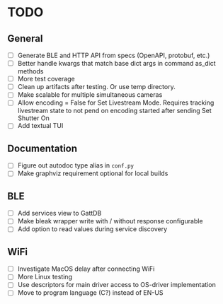
# TODO

## General

-   [ ] Generate BLE and HTTP API from specs (OpenAPI, protobuf, etc.)
-   [ ] Better handle kwargs that match base dict args in command as_dict methods
-   [ ] More test coverage
-   [ ] Clean up artifacts after testing. Or use temp directory.
-   [ ] Make scalable for multiple simultaneous cameras
-   [ ] Allow encoding = False for Set Livestream Mode. Requires tracking livestream state to not pend on encoding started after sending Set Shutter On
-   [ ] Add textual TUI

## Documentation

-   [ ] Figure out autodoc type alias in `conf.py`
-   [ ] Make graphviz requirement optional for local builds

## BLE

-   [ ] Add services view to GattDB
-   [ ] Make bleak wrapper write with / without response configurable
-   [ ] Add option to read values during service discovery

## WiFi

-   [ ] Investigate MacOS delay after connecting WiFi
-   [ ] More Linux testing
-   [ ] Use descriptors for main driver access to OS-driver implementation
-   [ ] Move to program language (C?) instead of EN-US
